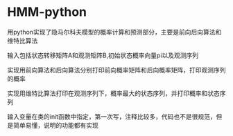 # HMM-python
用python实现了隐马尔科夫模型的概率计算和预测部分，主要是前向后向算法和维特比算法

输入包括状态转移矩阵A和观测矩阵B,初始状态概率向量pi以及观测序列

实现用前向算法和后向算法分别打印前向概率矩阵和后向概率矩阵，打印观测序列的概率

实现用维特比算法打印在观测序列下，概率最大的状态序列，并打印概率和状态序列

输入变量在类的init函数中指定，第一次写，注释比较多，代码也不是很规范，但是简单易懂，说明的功能都有实现
